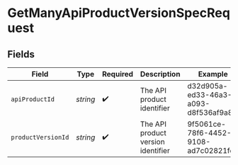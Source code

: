 # GetManyApiProductVersionSpecRequest


## Fields

| Field                                | Type                                 | Required                             | Description                          | Example                              |
| ------------------------------------ | ------------------------------------ | ------------------------------------ | ------------------------------------ | ------------------------------------ |
| `apiProductId`                       | *string*                             | :heavy_check_mark:                   | The API product identifier           | d32d905a-ed33-46a3-a093-d8f536af9a8a |
| `productVersionId`                   | *string*                             | :heavy_check_mark:                   | The API product version identifier   | 9f5061ce-78f6-4452-9108-ad7c02821fd5 |